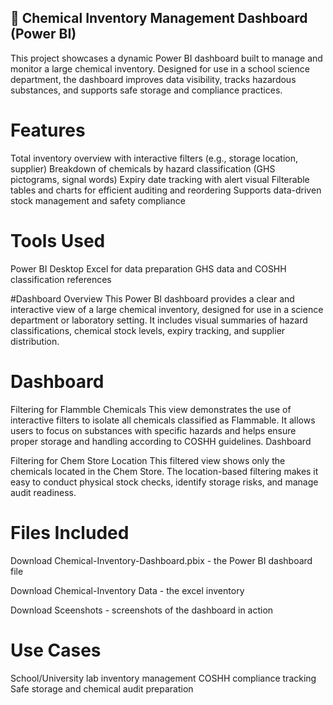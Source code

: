 ## 🧪  Chemical Inventory Management Dashboard (Power BI)

This project showcases a dynamic Power BI dashboard built to manage and monitor a large chemical inventory. Designed for use in a school science department, the dashboard improves data visibility, tracks hazardous substances, and supports safe storage and compliance practices.

# Features
Total inventory overview with interactive filters (e.g., storage location, supplier)
Breakdown of chemicals by hazard classification (GHS pictograms, signal words)
Expiry date tracking with alert visual
Filterable tables and charts for efficient auditing and reordering
Supports data-driven stock management and safety compliance

# Tools Used
Power BI Desktop
Excel for data preparation
GHS data and COSHH classification references

#Dashboard Overview
This Power BI dashboard provides a clear and interactive view of a large chemical inventory, designed for use in a science department or laboratory setting. It includes visual summaries of hazard classifications, chemical stock levels, expiry tracking, and supplier distribution.

# Dashboard

Filtering for Flammble Chemicals
This view demonstrates the use of interactive filters to isolate all chemicals classified as Flammable. It allows users to focus on substances with specific hazards and helps ensure proper storage and handling according to COSHH guidelines. Dashboard

Filtering for Chem Store Location
This filtered view shows only the chemicals located in the Chem Store. The location-based filtering makes it easy to conduct physical stock checks, identify storage risks, and manage audit readiness.


# Files Included

Download Chemical-Inventory-Dashboard.pbix - the Power BI dashboard file

Download Chemical-Inventory Data - the excel inventory

Download Sceenshots - screenshots of the dashboard in action

# Use Cases
School/University lab inventory management
COSHH compliance tracking
Safe storage and chemical audit preparation



